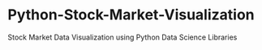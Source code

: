 # Python-Stock-Market-Visualization
Stock Market Data Visualization using Python Data Science Libraries
